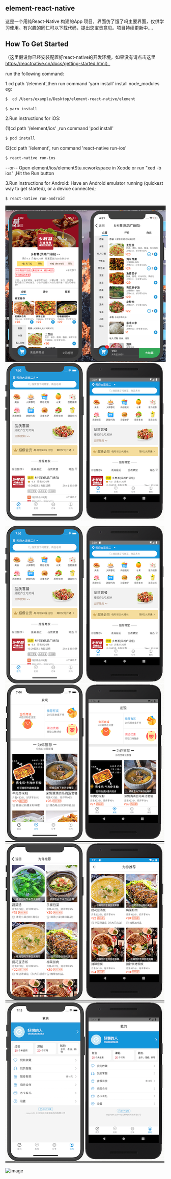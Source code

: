 ## element-react-native
这是一个用纯React-Native 构建的App 项目，界面仿了饿了吗主要界面，仅供学习使用。有兴趣的同仁可以下载代码，提出您宝贵意见。项目持续更新中....

## How To Get Started

 （这里假设你已经安装配置好react-native的开发环境，如果没有请点击这里 https://reactnative.cn/docs/getting-started.html）

 run the following command:
  
 1.cd  path '/element',then run command 'yarn install'  install node_modules eg:
```bash
$  cd /Users/example/Desktop/element-react-native/element  
```
```bash
$ yarn install  
```
 2.Run instructions for iOS:
 
 (1)cd path '/element/ios' ,run  command 'pod install' 
 ```bash
 $ pod install 
 ```
 (2)cd path '/element', run command 'react-native run-ios'
```bash
$ react-native run-ios 
```
--or--
Open element/ios/elementStu.xcworkspace in Xcode or run "xed -b ios" ,Hit the Run button

3.Run instructions for Android:
Have an Android emulator running (quickest way to get started), or a device connected; 
```bash
$ react-native run-android 
```
  
  ![image](https://github.com/manakiaHk/Assets/blob/master/screenshot/shop.png)
  ![image](https://github.com/manakiaHk/Assets/blob/master/screenshot/screenshot-home.png)
  
   ![image](https://github.com/manakiaHk/Assets/blob/master/screenshot/screenshot-home.png)
   ![image](https://github.com/manakiaHk/Assets/blob/master/screenshot/screenshot-discover.png)
   ![image](https://github.com/manakiaHk/Assets/blob/master/screenshot/screenshot-recomend.png)
   ![image](https://github.com/manakiaHk/Assets/blob/master/screenshot/screenshot-mine.png)

   
  
   
![image](https://github.com/manakiaHk/Assets/blob/master/demo-ios.gif)
